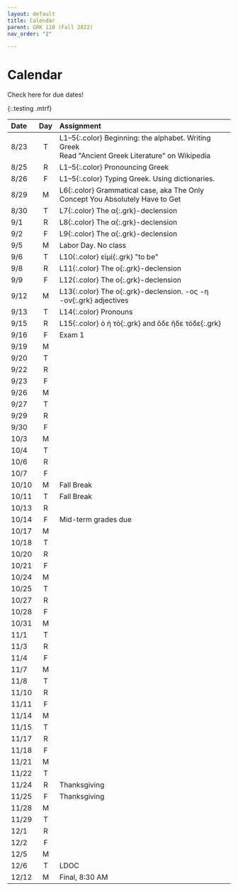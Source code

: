 ```yaml
---
layout: default
title: Calendar
parent: GRK 110 (Fall 2022)
nav_order: "2"

---
```

# Calendar

Check here for due dates!

{:.testing .mtrf}

| Date | Day | Assignment |
| :--- | :---: | :--- |
| 8/23 | T | L1–5{:.color} Beginning: the alphabet. Writing Greek<br>Read "Ancient Greek Literature" on Wikipedia |
| 8/25 | R | L1–5{:.color} Pronouncing Greek |
| 8/26 | F | L1–5{:.color} Typing Greek. Using dictionaries. |
| 8/29 | M | L6{:.color} Grammatical case, aka The Only Concept You Absolutely Have to Get |
| 8/30 | T | L7{:.color} The α{:.grk}-declension |
| 9/1 | R | L8{:.color} The α{:.grk}-declension |
| 9/2 | F | L9{:.color} The α{:.grk}-declension |
| 9/5 | M | Labor Day. No class |
| 9/6 | T | L10{:.color} εἰμί{:.grk} "to be" |
| 9/8 | R | L11{:.color} The ο{:.grk}-declension |
| 9/9 | F | L12{:.color} The ο{:.grk}-declension |
| 9/12 | M | L13{:.color} The ο{:.grk}-declension. -ος -η -ον{:.grk} adjectives |
| 9/13 | T | L14{:.color} Pronouns |
| 9/15 | R | L15{:.color} ὁ ἡ τό{:.grk} and ὅδε ἥδε τόδε{:.grk} |
| 9/16 | F | Exam 1 |
| 9/19 | M |  |
| 9/20 | T |  |
| 9/22 | R |  |
| 9/23 | F |  |
| 9/26 | M |  |
| 9/27 | T |  |
| 9/29 | R |  |
| 9/30 | F |  |
| 10/3 | M |  |
| 10/4 | T |  |
| 10/6 | R |  |
| 10/7 | F |  |
| 10/10 | M | Fall Break |
| 10/11 | T | Fall Break |
| 10/13 | R |  |
| 10/14 | F | Mid-term grades due |
| 10/17 | M |  |
| 10/18 | T |  |
| 10/20 | R |  |
| 10/21 | F |  |
| 10/24 | M |  |
| 10/25 | T |  |
| 10/27 | R |  |
| 10/28 | F |  |
| 10/31 | M |  |
| 11/1 | T |  |
| 11/3 | R |  |
| 11/4 | F |  |
| 11/7 | M |  |
| 11/8 | T |  |
| 11/10 | R |  |
| 11/11 | F |  |
| 11/14 | M |  |
| 11/15 | T |  |
| 11/17 | R |  |
| 11/18 | F |  |
| 11/21 | M |  |
| 11/22 | T |  |
| 11/24 | R | Thanksgiving |
| 11/25 | F | Thanksgiving |
| 11/28 | M |  |
| 11/29 | T |  |
| 12/1 | R |  |
| 12/2 | F |  |
| 12/5 | M |  |
| 12/6 | T | LDOC |
| 12/12 | M | Final, 8:30 AM |
